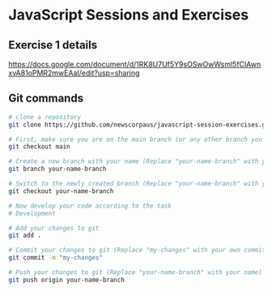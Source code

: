 # JavaScript Sessions and Exercises

## Exercise 1 details

https://docs.google.com/document/d/1RK8U7Uf5Y9sOSwOwWsml5fCIAwnxvA81oPMR2mwEAaI/edit?usp=sharing

## Git commands

```bash
# clone a repository
git clone https://github.com/newscorpaus/javascript-session-exercises.git

# First, make sure you are on the main branch (or any other branch you want to base your new branch on)
git checkout main

# Create a new branch with your name (Replace "your-name-branch" with your name)
git branch your-name-branch

# Switch to the newly created branch (Replace "your-name-branch" with your name)
git checkout your-name-branch

# Now develop your code according to the task
# Development

# Add your changes to git
git add .

# Commit your changes to git (Replace "my-changes" with your own commit message)
git commit -m "my-changes"

# Push your changes to git (Replace "your-name-branch" with your name)
git push origin your-name-branch

```
